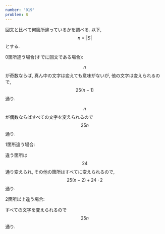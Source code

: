```yaml
---
number: '019'
problem: B
---
```

回文と比べて何箇所違っているかを調べる. 以下, $$ n = \vert S \vert $$ とする.

0箇所違う場合(すでに回文である場合):

$$ n $$ が奇数ならば, 真ん中の文字は変えても意味がないが, 他の文字は変えられるので, $$ 25(n-1) $$ 通り.

$$ n $$ が偶数ならばすべての文字を変えられるので $$ 25n $$ 通り.

1箇所違う場合:

違う箇所は $$ 24 $$ 通り変えられ, その他の箇所はすべてに変えられるので, $$ 25(n-2) + 24 \cdot 2 $$ 通り.

2箇所以上違う場合:

すべての文字を変えられるので $$ 25n $$ 通り.
